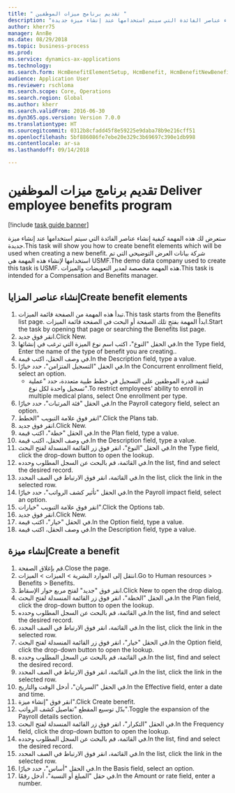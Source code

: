 ```yaml
--- 
title: " تقديم برنامج ميزات الموظفين "
description: "ستعرض لك هذه المهمة كيفية إنشاء عناصر الفائدة التي سيتم استخدامها عند إنشاء ميزة جديدة."
author: kherr75
manager: AnnBe
ms.date: 08/29/2018
ms.topic: business-process
ms.prod: 
ms.service: dynamics-ax-applications
ms.technology: 
ms.search.form: HcmBenefitElementSetup, HcmBenefit, HcmBenefitNewBenefit, HcmBenefitPlanLookup
audience: Application User
ms.reviewer: rschloma
ms.search.scope: Core, Operations
ms.search.region: Global
ms.author: kherr
ms.search.validFrom: 2016-06-30
ms.dyn365.ops.version: Version 7.0.0
ms.translationtype: HT
ms.sourcegitcommit: 0312b8cfadd45f8e59225e9daba78b9e216cff51
ms.openlocfilehash: 5bf886086fe7ebe20e329c3b69697c390e1db998
ms.contentlocale: ar-sa
ms.lasthandoff: 09/14/2018

---
```

# <a name="deliver-employee-benefits-program"></a><span data-ttu-id="7277b-103"> تقديم برنامج ميزات الموظفين </span><span class="sxs-lookup"><span data-stu-id="7277b-103">Deliver employee benefits program</span></span>

[!include [task guide banner](../../includes/task-guide-banner.md)]

<span data-ttu-id="7277b-104">ستعرض لك هذه المهمة كيفية إنشاء عناصر الفائدة التي سيتم استخدامها عند إنشاء ميزة جديدة.</span><span class="sxs-lookup"><span data-stu-id="7277b-104">This task will show you how to create benefit elements which will be used when creating a new benefit.</span></span> <span data-ttu-id="7277b-105">شركة بيانات العرض التوضيحي التي تم استخدامها لإنشاء هذه المهمة هي USMF.‬</span><span class="sxs-lookup"><span data-stu-id="7277b-105">The demo data company used to create this task is USMF.</span></span> <span data-ttu-id="7277b-106">هذه المهمة مخصصة لمدير التعويضات والميزات.</span><span class="sxs-lookup"><span data-stu-id="7277b-106">This task is intended for a Compensation and Benefits manager.</span></span>


## <a name="create-benefit-elements"></a><span data-ttu-id="7277b-107">إنشاء عناصر المزايا</span><span class="sxs-lookup"><span data-stu-id="7277b-107">Create benefit elements</span></span>
1. <span data-ttu-id="7277b-108">تبدأ هذه المهمة من الصفحة قائمة الميزات.</span><span class="sxs-lookup"><span data-stu-id="7277b-108">This task starts from the Benefits list page.</span></span> <span data-ttu-id="7277b-109">ابدأ المهمة بفتح تلك الصفحة أو البحث في الصفحة قائمة الميزات.</span><span class="sxs-lookup"><span data-stu-id="7277b-109">Start the task by opening that page or searching the Benefits list page.</span></span>
2. <span data-ttu-id="7277b-110">انقر فوق جديد.</span><span class="sxs-lookup"><span data-stu-id="7277b-110">Click New.</span></span>
3. <span data-ttu-id="7277b-111">في الحقل "النوع"، اكتب اسم نوع الميزة التي ترغب في إنشائها.</span><span class="sxs-lookup"><span data-stu-id="7277b-111">In the Type field, Enter the name of the type of benefit you are creating..</span></span>
4. <span data-ttu-id="7277b-112">في وصف الحقل، اكتب قيمة.</span><span class="sxs-lookup"><span data-stu-id="7277b-112">In the Description field, type a value.</span></span>
5. <span data-ttu-id="7277b-113">في الحقل "التسجيل المتزامن"، حدد خيارًا.</span><span class="sxs-lookup"><span data-stu-id="7277b-113">In the Concurrent enrollment field, select an option.</span></span>
    * <span data-ttu-id="7277b-114">لتقييد قدرة الموظفين على التسجيل في خطط طبية متعددة، حدد "عملية تسجيل واحدة لكل نوع‬".</span><span class="sxs-lookup"><span data-stu-id="7277b-114">To restrict employees' ability to enroll in multiple medical plans, select One enrollment per type.</span></span>  
6. <span data-ttu-id="7277b-115">في الحقل "فئة المرتبات‬"، حدد خيارًا.</span><span class="sxs-lookup"><span data-stu-id="7277b-115">In the Payroll category field, select an option.</span></span>
7. <span data-ttu-id="7277b-116">انقر فوق علامة التبويب "الخطط".</span><span class="sxs-lookup"><span data-stu-id="7277b-116">Click the Plans tab.</span></span>
8. <span data-ttu-id="7277b-117">انقر فوق جديد.</span><span class="sxs-lookup"><span data-stu-id="7277b-117">Click New.</span></span>
9. <span data-ttu-id="7277b-118">في الحقل "خطة"، اكتب قيمة.</span><span class="sxs-lookup"><span data-stu-id="7277b-118">In the Plan field, type a value.</span></span>
10. <span data-ttu-id="7277b-119">في وصف الحقل، اكتب قيمة.</span><span class="sxs-lookup"><span data-stu-id="7277b-119">In the Description field, type a value.</span></span>
11. <span data-ttu-id="7277b-120">في الحقل "النوع"، انقر فوق زر القائمة المنسدلة لفتح البحث.</span><span class="sxs-lookup"><span data-stu-id="7277b-120">In the Type field, click the drop-down button to open the lookup.</span></span>
12. <span data-ttu-id="7277b-121">في القائمة، قم بالبحث عن السجل المطلوب وحدده.</span><span class="sxs-lookup"><span data-stu-id="7277b-121">In the list, find and select the desired record.</span></span>
13. <span data-ttu-id="7277b-122">في القائمة، انقر فوق الارتباط في الصف المحدد.</span><span class="sxs-lookup"><span data-stu-id="7277b-122">In the list, click the link in the selected row.</span></span>
14. <span data-ttu-id="7277b-123">في الحقل "تأثير كشف الرواتب‬‬"، حدد خيارًا.</span><span class="sxs-lookup"><span data-stu-id="7277b-123">In the Payroll impact field, select an option.</span></span>
15. <span data-ttu-id="7277b-124">انقر فوق علامة التبويب "خيارات".</span><span class="sxs-lookup"><span data-stu-id="7277b-124">Click the Options tab.</span></span>
16. <span data-ttu-id="7277b-125">انقر فوق جديد.</span><span class="sxs-lookup"><span data-stu-id="7277b-125">Click New.</span></span>
17. <span data-ttu-id="7277b-126">في الحقل "خيار‬"، اكتب قيمة.</span><span class="sxs-lookup"><span data-stu-id="7277b-126">In the Option field, type a value.</span></span>
18. <span data-ttu-id="7277b-127">في وصف الحقل، اكتب قيمة.</span><span class="sxs-lookup"><span data-stu-id="7277b-127">In the Description field, type a value.</span></span>

## <a name="create-a-benefit"></a><span data-ttu-id="7277b-128">إنشاء ميزة</span><span class="sxs-lookup"><span data-stu-id="7277b-128">Create a benefit</span></span>
1. <span data-ttu-id="7277b-129">قم بإغلاق الصفحة.</span><span class="sxs-lookup"><span data-stu-id="7277b-129">Close the page.</span></span>
2. <span data-ttu-id="7277b-130">انتقل إلى الموارد البشرية > الميزات‬ > الميزات‬.</span><span class="sxs-lookup"><span data-stu-id="7277b-130">Go to Human resources > Benefits > Benefits.</span></span>
3. <span data-ttu-id="7277b-131">انقر فوق "جديد" لفتح مربع حوار الإسقاط‬.</span><span class="sxs-lookup"><span data-stu-id="7277b-131">Click New to open the drop dialog.</span></span>
4. <span data-ttu-id="7277b-132">في الحقل "الخطة"، انقر فوق زر القائمة المنسدلة لفتح البحث.</span><span class="sxs-lookup"><span data-stu-id="7277b-132">In the Plan field, click the drop-down button to open the lookup.</span></span>
5. <span data-ttu-id="7277b-133">في القائمة، قم بالبحث عن السجل المطلوب وحدده.</span><span class="sxs-lookup"><span data-stu-id="7277b-133">In the list, find and select the desired record.</span></span>
6. <span data-ttu-id="7277b-134">في القائمة، انقر فوق الارتباط في الصف المحدد.</span><span class="sxs-lookup"><span data-stu-id="7277b-134">In the list, click the link in the selected row.</span></span>
7. <span data-ttu-id="7277b-135">في الحقل "خيار"، انقر فوق زر القائمة المنسدلة لفتح البحث.</span><span class="sxs-lookup"><span data-stu-id="7277b-135">In the Option field, click the drop-down button to open the lookup.</span></span>
8. <span data-ttu-id="7277b-136">في القائمة، قم بالبحث عن السجل المطلوب وحدده.</span><span class="sxs-lookup"><span data-stu-id="7277b-136">In the list, find and select the desired record.</span></span>
9. <span data-ttu-id="7277b-137">في القائمة، انقر فوق الارتباط في الصف المحدد.</span><span class="sxs-lookup"><span data-stu-id="7277b-137">In the list, click the link in the selected row.</span></span>
10. <span data-ttu-id="7277b-138">في الحقل "السريان‬"، أدخل الوقت والتاريخ.</span><span class="sxs-lookup"><span data-stu-id="7277b-138">In the Effective field, enter a date and time.</span></span>
11. <span data-ttu-id="7277b-139">انقر فوق "إنشاء ميزة".</span><span class="sxs-lookup"><span data-stu-id="7277b-139">Click Create benefit.</span></span>
12. <span data-ttu-id="7277b-140">بدّل توسيع المقطع "تفاصيل كشف الرواتب‬".</span><span class="sxs-lookup"><span data-stu-id="7277b-140">Toggle the expansion of the Payroll details section.</span></span>
13. <span data-ttu-id="7277b-141">في الحقل "التكرار‬"، انقر فوق زر القائمة المنسدلة لفتح البحث.</span><span class="sxs-lookup"><span data-stu-id="7277b-141">In the Frequency field, click the drop-down button to open the lookup.</span></span>
14. <span data-ttu-id="7277b-142">في القائمة، قم بالبحث عن السجل المطلوب وحدده.</span><span class="sxs-lookup"><span data-stu-id="7277b-142">In the list, find and select the desired record.</span></span>
15. <span data-ttu-id="7277b-143">في القائمة، انقر فوق الارتباط في الصف المحدد.</span><span class="sxs-lookup"><span data-stu-id="7277b-143">In the list, click the link in the selected row.</span></span>
16. <span data-ttu-id="7277b-144">في الحقل "أساس‬"، حدد خيارًا.</span><span class="sxs-lookup"><span data-stu-id="7277b-144">In the Basis field, select an option.</span></span>
17. <span data-ttu-id="7277b-145">في حقل "المبلغ أو النسبة‬"، أدخل رقمًا.</span><span class="sxs-lookup"><span data-stu-id="7277b-145">In the Amount or rate field, enter a number.</span></span>


